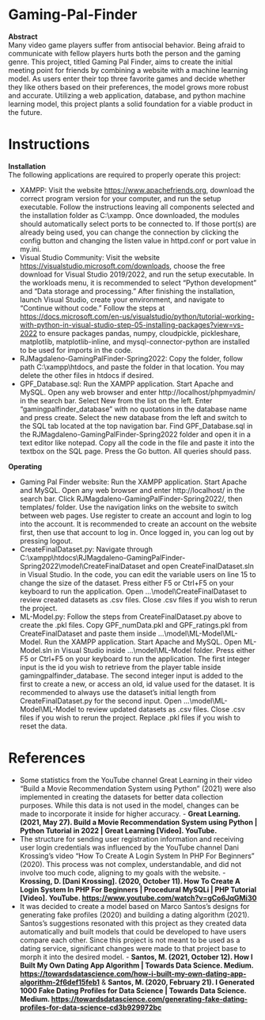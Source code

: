 # Gaming-Pal-Finder
**Abstract**<br>
Many video game players suffer from antisocial behavior. Being afraid to communicate with fellow players hurts both the person and the gaming genre. This project, titled Gaming Pal Finder, aims to create the initial meeting point for friends by combining a website with a machine learning model. As users enter their top three favorite games and decide whether they like others based on their preferences, the model grows more robust and accurate. Utilizing a web application, database, and python machine learning model, this project plants a solid foundation for a viable product in the future.

# Instructions
**Installation**<br>
The following applications are required to properly operate this project:
- XAMPP: Visit the website https://www.apachefriends.org, download the correct program version for your computer, and run the setup executable. Follow the instructions leaving all components selected and the installation folder as C:\xampp. Once downloaded, the modules should automatically select ports to be connected to. If those port(s) are already being used, you can change the connection by clicking the config button and changing the listen value in httpd.conf or port value in my.ini.
- Visual Studio Community: Visit the website https://visualstudio.microsoft.com/downloads, choose the free download for Visual Studio 2019/2022, and run the setup executable. In the workloads menu, it is recommended to select “Python development” and “Data storage and processing.” After finishing the installation, launch Visual Studio, create your environment, and navigate to “Continue without code.” Follow the steps at https://docs.microsoft.com/en-us/visualstudio/python/tutorial-working-with-python-in-visual-studio-step-05-installing-packages?view=vs-2022 to ensure packages pandas, numpy, cloudpickle, pickleshare, matplotlib, matplotlib-inline, and mysql-connector-python are installed to be used for imports in the code.
- RJMagdaleno-GamingPalFinder-Spring2022: Copy the folder, follow path C:\xampp\htdocs, and paste the folder in that location. You may delete the other files in htdocs if desired. 
- GPF_Database.sql: Run the XAMPP application. Start Apache and MySQL. Open any web browser and enter http://localhost/phpmyadmin/ in the search bar. Select New from the list on the left. Enter “gamingpalfinder_database” with no quotations in the database name and press create. Select the new database from the left and switch to the SQL tab located at the top navigation bar. Find GPF_Database.sql in the RJMagdaleno-GamingPalFinder-Spring2022 folder and open it in a text editor like notepad. Copy all the code in the file and paste it into the textbox on the SQL page. Press the Go button. All queries should pass.

**Operating**<br>
- Gaming Pal Finder website: Run the XAMPP application. Start Apache and MySQL. Open any web browser and enter http://localhost/ in the search bar. Click RJMagdaleno-GamingPalFinder-Spring2022/, then templates/ folder. Use the navigation links on the website to switch between web pages. Use register to create an account and login to log into the account. It is recommended to create an account on the website first, then use that account to log in. Once logged in, you can log out by pressing logout.
- CreateFinalDataset.py: Navigate through C:\xampp\htdocs\RJMagdaleno-GamingPalFinder-Spring2022\model\CreateFinalDataset and open CreateFinalDataset.sln in Visual Studio. In the code, you can edit the variable users on line 15 to change the size of the dataset. Press either F5 or Ctrl+F5 on your keyboard to run the application. Open …\model\CreateFinalDataset to review created datasets as .csv files. Close .csv files if you wish to rerun the project.
- ML-Model.py: Follow the steps from CreateFinalDataset.py above to create the .pkl files.  Copy GPF_numData.pkl and GPF_ratings.pkl from CreateFinalDataset and paste them inside …\model\ML-Model\ML-Model. Run the XAMPP application. Start Apache and MySQL. Open ML-Model.sln in Visual Studio inside …\model\ML-Model folder. Press either F5 or Ctrl+F5 on your keyboard to run the application. The first integer input is the id you wish to retrieve from the player table inside gamingpalfinder_database. The second integer input is added to the first to create a new, or access an old, id value used for the dataset. It is recommended to always use the dataset’s initial length from CreateFinalDataset.py for the second input. Open …\model\ML-Model\ML-Model to review updated datasets as .csv files. Close .csv files if you wish to rerun the project. Replace .pkl files if you wish to reset the data.

# References
- Some statistics from the YouTube channel Great Learning in their video “Build a Movie Recommendation System using Python” (2021) were also implemented in creating the datasets for better data collection purposes. While this data is not used in the model, changes can be made to incorporate it inside for higher accuracy. - **Great Learning. (2021, May 27). Build a Movie Recommendation System using Python | Python Tutorial in 2022 | Great Learning [Video]. YouTube.** 
- The structure for sending user registration information and receiving user login credentials was influenced by the YouTube channel Dani Krossing’s video “How To Create A Login System In PHP For Beginners” (2020). This process was not complex, understandable, and did not involve too much code, aligning to my goals with the website. - **Krossing, D. [Dani Krossing]. (2020, October 11). How To Create A Login System In PHP For Beginners | Procedural MySQLi | PHP Tutorial [Video]. YouTube. https://www.youtube.com/watch?v=gCo6JqGMi30**
- It was decided to create a model based on Marco Santos’s designs for generating fake profiles (2020) and building a dating algorithm (2021). Santos’s suggestions resonated with this project as they created data automatically and built models that could be developed to have users compare each other. Since this project is not meant to be used as a dating service, significant changes were made to that project base to morph it into the desired model. - **Santos, M. (2021, October 12). How I Built My Own Dating App Algorithm | Towards Data Science. Medium. https://towardsdatascience.com/how-i-built-my-own-dating-app-algorithm-2f6def15feb1** & **Santos, M. (2020, February 21). I Generated 1000 Fake Dating Profiles for Data Science | Towards Data Science. Medium. https://towardsdatascience.com/generating-fake-dating-profiles-for-data-science-cd3b929972bc** 
